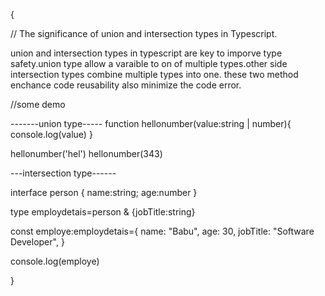 {

// The significance of union and intersection types in Typescript.

union and intersection types in typescript are key to imporve type safety.union type allow a varaible to on of multiple types.other side intersection types combine multiple types into one. these two method enchance code reusability also minimize the code error.

//some demo

-------union type-----
function hellonumber(value:string | number){
console.log(value)
}

hellonumber('hel')
hellonumber(343)

---intersection type------

interface person {
name:string;
age:number
}

type employdetais=person & {jobTitle:string}

const employe:employdetais={
name: "Babu",
age: 30,
jobTitle: "Software Developer",
}

console.log(employe)

}
